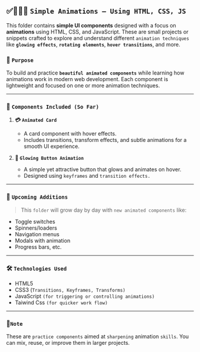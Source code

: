 ## ✅👩🏻‍💻 `Simple Animations – Using HTML, CSS, JS`

This folder contains **simple UI components** designed with a focus on **animations** using HTML, CSS, and JavaScript. These are small projects or snippets crafted to explore and understand different  `animation techniques` like **`glowing effects`**, **`rotating elements`**, **`hover transitions`**, and more.

### 🎯 `Purpose`

To build and practice **`beautiful animated components`** while learning how animations work in modern web development. Each component is lightweight and focused on one or more animation techniques.

---

### 📁 `Components Included (So Far)`

1. **💳 `Animated Card`**

   * A card component with hover effects.
   * Includes transitions, transform effects, and subtle animations for a smooth UI experience.

2. **🔘 `Glowing Button Animation`**

   * A simple yet attractive button that glows and animates on hover.
   * Designed using `keyframes` and `transition effects.`

---

### 🚧 `Upcoming Additions`

> This `folder` will grow day by day with `new animated components` like:

* Toggle switches
* Spinners/loaders
* Navigation menus
* Modals with animation
* Progress bars, etc.

---

### 🛠 `Technologies Used`

* HTML5
* CSS3 (`Transitions, Keyframes, Transforms)`
* JavaScript `(for triggering or controlling animations)`
* Taiwind Css `(for quicker work flow)`

---

### 📌`Note`

These are `practice components` aimed at `sharpening` animation `skills`. You can mix, reuse, or improve them in larger projects.

